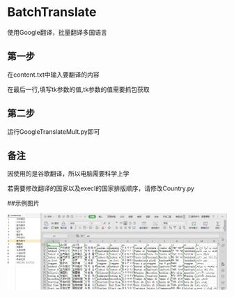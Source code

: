 # BatchTranslate

使用Google翻译，批量翻译多国语言

## 第一步

在content.txt中输入要翻译的内容

在最后一行,填写tk参数的值,tk参数的值需要抓包获取

## 第二步

运行GoogleTranslateMult.py即可

## 备注

因使用的是谷歌翻译，所以电脑需要科学上学

若需要修改翻译的国家以及execl的国家排版顺序，请修改Country.py

##示例图片

![demo](demo.png "demo")


